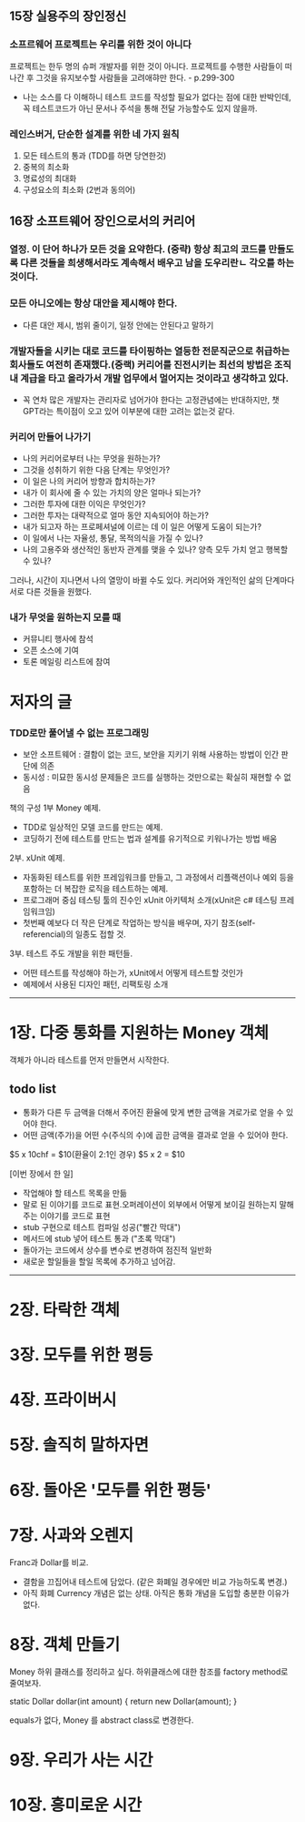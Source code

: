## 15장 실용주의 장인정신
### 소프르웨어 프로젝트는 우리를 위한 것이 아니다
프로젝트는 한두 명의 슈퍼 개발자를 위한 것이 아니다. 프로젝트를 수행한 사람들이 떠나간 후 그것을 유지보수할 사람들을 고려애햐만 한다. - p.299-300

- 나는 소스를 다 이해하니 테스트 코드를 작성할 필요가 없다는 점에 대한 반박인데, 꼭 테스트코드가 아닌 문서나 주석을 통해 전달 가능할수도 있지 않을까.

### 레인스버거, 단순한 설계를 위한 네 가지 원칙

1. 모든 테스트의 통과 (TDD를 하면 당연한것)
2. 중복의 최소화
3. 명료성의 최대화
4. 구성요소의 최소화 (2번과 동의어)



## 16장 소프트웨어 장인으로서의 커리어

### 열정. 이 단어 하나가 모든 것을 요약한다. (중략) 항상 최고의 코드를 만들도록 다른 것들을 희생해서라도 계속해서 배우고 남을 도우리란ㄴ 각오를 하는 것이다.

### 모든 아니오에는 항상 대안을 제시해야 한다.

- 다른 대안 제시, 범위 줄이기, 일정 안에는 안된다고 말하기

### 개발자들을 시키는 대로 코드를 타이핑하는 열등한 전문직군으로 취급하는 회사들도 여전히 존재했다.(중랙) 커리어를 진전시키는 최선의 방법은 조직 내 계급을 타고 올라가서 개발 업무에서 멀어지는 것이라고 생각하고 있다.

- 꼭 연차 많은 개발자는 관리자로 넘어가야 한다는 고정관념에는 반대하지만, 챗 GPT라는 특이점이 오고 있어 이부분에 대한 고려는 없는것 같다.

### 커리어 만들어 나가기

- 나의 커리어로부터 나는 무엇을 원하는가?
- 그것을 성취하기 위한 다음 단계는 무엇인가?
- 이 일은 나의 커리어 방향과 합치하는가?
- 내가 이 회사에 줄 수 있는 가치의 양은 얼마나 되는가?
- 그러한 투자에 대한 이익은 무엇인가?
- 그러한 투자는 대략적으로 얼마 동안 지속되어야 하는가?
- 내가 되고자 하는 프로페셔널에 이르는 데 이 일은 어떻게 도움이 되는가?
- 이 일에서 나는 자율성, 통달, 목적의식을 가질 수 있나?
- 나의 고용주와 생산적인 동반자 관계를 맺을 수 있나? 양측 모두 가치 얻고 행복할 수 있나?

그러나, 시간이 지나면서 나의 열망이 바뀔 수도 있다. 커리어와 개인적인 삶의 단계마다 서로 다른 것들을 원했다.

### 내가 무엇을 원하는지 모를 때

- 커뮤니티 행사에 참석
- 오픈 소스에 기여
- 토론 메일링 리스트에 참여



# 저자의 글

### TDD로만 풀어낼 수 없는 프로그래밍
- 보안 소프트웨어 : 결함이 없는 코드, 보안을 지키기 위해 사용하는 방법이 인간 판단에 의존
- 동시성 : 미묘한 동시성 문제들은 코드를 실행하는 것만으로는 확실히 재현할 수 없음

책의 구성
1부 Money 예제.
- TDD로 일상적인 모델 코드를 만드는 예제. 
- 코딩하기 전에 테스트를 만드는 법과 설계를 유기적으로 키워나가는 방법 배움

2부. xUnit 예제. 
- 자동화된 테스트를 위한 프레임워크를 만들고, 그 과정에서 리플랙션이나 예외 등을 포함하는 더 복잡한 로직을 테스트하는 예제.
- 프로그래머 중심 테스팅 툴의 진수인 xUnit 아키텍처 소개(xUnit은 c# 테스팅 프레임워크임)
- 첫번째 예보다 더 작은 단계로 작업하는 방식을 배우며, 자기 참조(self-referencial)의 일종도 접할 것.

3부. 테스트 주도 개발을 위한 패턴들.
- 어떤 테스트를 작성해야 하는가, xUnit에서 어떻게 테스트할 것인가
- 예제에서 사용된 디자인 패턴, 리팩토링 소개

---

# 1장. 다중 통화를 지원하는 Money 객체

객체가 아니라 테스트를 먼저 만들면서 시작한다.

## todo list
- 통화가 다른 두 금액을 더해서 주어진 환율에 맞게 변한 금액을 겨로가로 얻을 수 있어야 한다.
- 어떤 금액(주가)을 어떤 수(주식의 수)에 곱한 금액을 결과로 얻을 수 있어야 한다.

$5 x 10chf = $10(환율이 2:1인 경우)
$5 x 2 = $10

[이번 장에서 한 일]
- 작업해야 할 테스트 목록을 만듦
- 말로 된 이야기를 코드로 표현.오퍼레이션이 외부에서 어떻게 보이길 원하는지 말해주는 이야기를 코드로 표현
- stub 구현으로 테스트 컴파일 성공("빨간 막대")
- 메서드에 stub 넣어 테스트 통과 ("초록 막대")
- 돌아가는 코드에서 상수를 변수로 변경하여 점진적 일반화
- 새로운 할일들을 할일 목록에 추가하고 넘어감.

---

# 2장. 타락한 객체

# 3장. 모두를 위한 평등

# 4장. 프라이버시
# 5장. 솔직히 말하자면
# 6장. 돌아온 '모두를 위한 평등'
# 7장. 사과와 오렌지
Franc과 Dollar를 비교.
- 결함을 끄집어내 테스트에 담았다. (같은 화폐일 경우에만 비교 가능하도록 변경.)
- 아직 화폐 Currency 개념은 없는 상태. 아직은 통화 개념을 도입할 충분한 이유가 없다.

# 8장. 객체 만들기
Money 하위 클래스를 정리하고 싶다. 하위클래스에 대한 참조를 factory method로 줄여보자.

static Dollar dollar(int amount) {
    return new Dollar(amount);
}

equals가 없다, Money 를 abstract class로 변경한다.


# 9장. 우리가 사는 시간

# 10장. 흥미로운 시간
